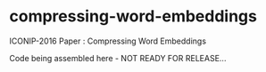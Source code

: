 # compressing-word-embeddings
ICONIP-2016 Paper : Compressing Word Embeddings


Code being assembled here - NOT READY FOR RELEASE...
